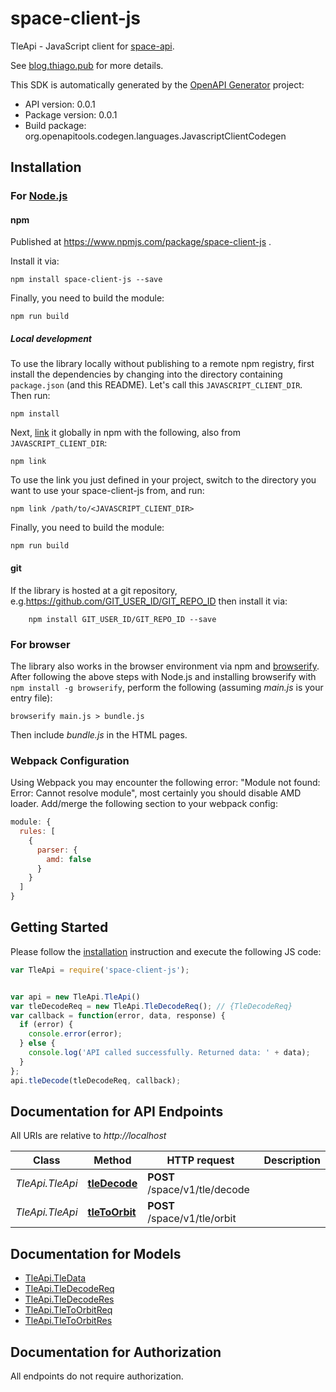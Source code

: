 # space-client-js

TleApi - JavaScript client for [space-api](https://github.com/thiagorobert/space-api).

See [blog.thiago.pub](http://blog.thiago.pub) for more details.

This SDK is automatically generated by the [OpenAPI Generator](https://openapi-generator.tech) project:

- API version: 0.0.1
- Package version: 0.0.1
- Build package: org.openapitools.codegen.languages.JavascriptClientCodegen

## Installation

### For [Node.js](https://nodejs.org/)

#### npm

Published at https://www.npmjs.com/package/space-client-js .

Install it via:

```shell
npm install space-client-js --save
```

Finally, you need to build the module:

```shell
npm run build
```

##### Local development

To use the library locally without publishing to a remote npm registry, first install the dependencies by changing into the directory containing `package.json` (and this README). Let's call this `JAVASCRIPT_CLIENT_DIR`. Then run:

```shell
npm install
```

Next, [link](https://docs.npmjs.com/cli/link) it globally in npm with the following, also from `JAVASCRIPT_CLIENT_DIR`:

```shell
npm link
```

To use the link you just defined in your project, switch to the directory you want to use your space-client-js from, and run:

```shell
npm link /path/to/<JAVASCRIPT_CLIENT_DIR>
```

Finally, you need to build the module:

```shell
npm run build
```

#### git

If the library is hosted at a git repository, e.g.https://github.com/GIT_USER_ID/GIT_REPO_ID
then install it via:

```shell
    npm install GIT_USER_ID/GIT_REPO_ID --save
```

### For browser

The library also works in the browser environment via npm and [browserify](http://browserify.org/). After following
the above steps with Node.js and installing browserify with `npm install -g browserify`,
perform the following (assuming *main.js* is your entry file):

```shell
browserify main.js > bundle.js
```

Then include *bundle.js* in the HTML pages.

### Webpack Configuration

Using Webpack you may encounter the following error: "Module not found: Error:
Cannot resolve module", most certainly you should disable AMD loader. Add/merge
the following section to your webpack config:

```javascript
module: {
  rules: [
    {
      parser: {
        amd: false
      }
    }
  ]
}
```

## Getting Started

Please follow the [installation](#installation) instruction and execute the following JS code:

```javascript
var TleApi = require('space-client-js');


var api = new TleApi.TleApi()
var tleDecodeReq = new TleApi.TleDecodeReq(); // {TleDecodeReq} 
var callback = function(error, data, response) {
  if (error) {
    console.error(error);
  } else {
    console.log('API called successfully. Returned data: ' + data);
  }
};
api.tleDecode(tleDecodeReq, callback);

```

## Documentation for API Endpoints

All URIs are relative to *http://localhost*

Class | Method | HTTP request | Description
------------ | ------------- | ------------- | -------------
*TleApi.TleApi* | [**tleDecode**](docs/TleApi.md#tleDecode) | **POST** /space/v1/tle/decode | 
*TleApi.TleApi* | [**tleToOrbit**](docs/TleApi.md#tleToOrbit) | **POST** /space/v1/tle/orbit | 


## Documentation for Models

 - [TleApi.TleData](docs/TleData.md)
 - [TleApi.TleDecodeReq](docs/TleDecodeReq.md)
 - [TleApi.TleDecodeRes](docs/TleDecodeRes.md)
 - [TleApi.TleToOrbitReq](docs/TleToOrbitReq.md)
 - [TleApi.TleToOrbitRes](docs/TleToOrbitRes.md)


## Documentation for Authorization

All endpoints do not require authorization.
